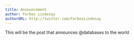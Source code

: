 ```yaml
---
title: Announcement
author: Forbes Lindesay
authorURL: http://twitter.com/ForbesLindesay
---
```


This will be the post that announces @databases to the world
